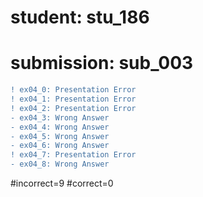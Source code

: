 # student: stu_186
# submission: sub_003

```diff
! ex04_0: Presentation Error
! ex04_1: Presentation Error
! ex04_2: Presentation Error
- ex04_3: Wrong Answer
- ex04_4: Wrong Answer
- ex04_5: Wrong Answer
- ex04_6: Wrong Answer
! ex04_7: Presentation Error
- ex04_8: Wrong Answer
```
#incorrect=9
#correct=0
